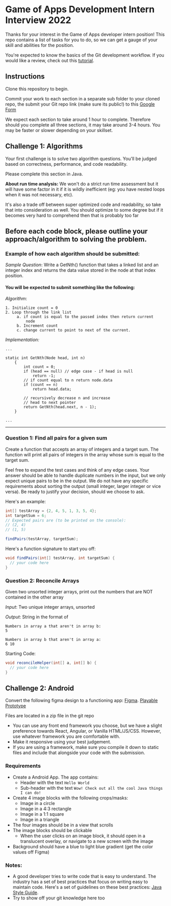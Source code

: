 # Game of Apps Development Intern Interview 2022

Thanks for your interest in the Game of Apps developer intern position! This repo contains a list of tasks for you to do, so we can get a gauge of your skill and abilities for the position.

You're expected to know the basics of the Git development workflow. If you would like a review, check out this [tutorial](https://www.raywenderlich.com/179717/open-source-collaboration-using-git-and-github).

## Instructions

Clone this repository to begin. 

Commit your work to each section in a separate sub folder to your cloned repo, the submit your Git repo link (make sure its public!) to this [Google Form](https://forms.gle/W6NRZYwk936nEmvY6)

We expect each section to take around 1 hour to complete. Therefore should you complete all three sections, it may take around 3-4 hours. You may be faster or slower depending on your skillset. 


## Challenge 1: Algorithms

Your first challenge is to solve two algorithm questions. You'll be judged based on correctness, performance, and code readability. 

Please complete this section in Java.

**About run time analysis:** We won't do a strict run time assessment but it will have some factor in it if it is wildly inefficient (eg: you have nested loops when it was not necessary, etc).  

It's also a trade off between super optimized code and readability, so take that into consideration as well. You should optimize to some degree but if it becomes very hard to comprehend then that is probably too far

Before each code block, please outline your approach/algorithm to solving the problem.
---
### Example of how each algorithm should be submitted: 

*Sample Question*: Write a GetNth() function that takes a linked list and an integer index and returns the data value stored in the node at that index position. 

#### You will be expected to submit something like the following:
*Algorithm*:
```
1. Initialize count = 0
2. Loop through the link list
     a. if count is equal to the passed index then return current
         node
     b. Increment count
     c. change current to point to next of the current.
```
*Implementation:*
```
...

static int GetNth(Node head, int n)
    {
        int count = 0;
        if (head == null) // edge case - if head is null
            return -1;
        // if count equal to n return node.data
        if (count == n)
            return head.data;
 
        // recursively decrease n and increase
        // head to next pointer
        return GetNth(head.next, n - 1);
    }

...
```
---
### Question 1: Find all pairs for a given sum

Create a function that accepts an array of integers and a target sum. The function will print all pairs of integers in the array whose sum is equal to the target sum. 

Feel free to expand the test cases and think of any edge cases. Your answer should be able to handle duplicate numbers in the input, but we only expect unique pairs to be in the output. We do not have any specific requirements about sorting the output  (small integer, larger integer or vice versa). Be ready to justify your decision, should we choose to ask.

Here's an example:

```java
int[] testArray = {2, 4, 5, 1, 3, 5, 4};
int targetSum = 6;
// Expected pairs are (to be printed on the console):
// (2, 4)
// (1, 5)

findPairs(testArray, targetSum);
```

Here's a function signature to start you off:

```java
void findPairs(int[] testArray, int targetSum) {
  // your code here
}
```

### Question 2: Reconcile Arrays

Given two unsorted integer arrays, print out the numbers that are NOT contained in the other array

*Input*: Two unique integer arrays, unsorted

*Output*: String in the format of 
```
Numbers in array a that aren't in array b: 
5

Numbers in array b that aren't in array a: 
6 10
```

Starting Code:
```java
void reconcileHelper(int[] a, int[] b) {
  // your code here
}
```

## Challenge 2: Android 

Convert the following figma design to a functioning app: [Figma](https://www.figma.com/file/wD6IpDv4wQqtJaEa5jWAYy/Android-Test-Mocks?node-id=111%3A8). [Playable Prototype](https://www.figma.com/proto/wD6IpDv4wQqtJaEa5jWAYy/Android-Test-Mocks?scaling=min-zoom&page-id=111%3A8&node-id=1204%3A5&starting-point-node-id=1204%3A6)


Files are located in a zip file in the git repo
* You can use any front end framework you choose, but we have a slight preference towards React, Angular, or Vanilla HTML/JS/CSS. However, use whatever framework you are comfortable with.
* Make it responsive using your best judgement.
* If you are using a framework, make sure you compile it down to static files and include that alongside your code with the submission.

### Requirements
* Create a Android App. The app contains:
     * Header with the text `Hello World`
     * Sub-header with the text `Wow! Check out all the cool Java things I can do!`
* Create 4 image blocks with the following crops/masks:
     * Image in a circle
     * Image in a 4:3 rectangle
     * Image in a 1:1 square
     * Image in a triangle
* The four images should be in a view that scrolls
* The image blocks should be clickable
     * When the user clicks on an image block, it should open in a translucent overlay, or navigate to a new screen with the image
* Background should have a blue to light blue gradient (get the color values off Figma)

### Notes:

- A good developer tries to write code that is easy to understand. The industry has a set of best practices that focus on writing easy to maintain code. Here's a set of guidelines on these best practices: [Java Style Guide](https://github.com/raywenderlich/java-style-guide).
- Try to show off your git knowledge here too